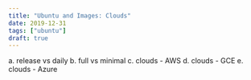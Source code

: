 ```yaml
---
title: "Ubuntu and Images: Clouds"
date: 2019-12-31
tags: ["ubuntu"]
draft: true
---
```


a. release vs daily
b. full vs minimal
c. clouds - AWS
d. clouds - GCE
e. clouds - Azure
